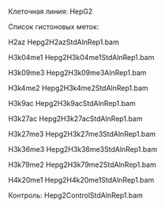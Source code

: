 Клеточная линия: HepG2

Список гистоновых меток:

H2az	Hepg2H2azStdAlnRep1.bam	

H3k04me1	Hepg2H3k04me1StdAlnRep1.bam	

H3k09me3	Hepg2H3k09me3AlnRep1.bam	

H3k4me2	Hepg2H3k4me2StdAlnRep1.bam	

H3k9ac	Hepg2H3k9acStdAlnRep1.bam	

H3k27ac	Hepg2H3k27acStdAlnRep1.bam	

H3k27me3	Hepg2H3k27me3StdAlnRep1.bam	

H3k36me3	Hepg2H3k36me3StdAlnRep1.bam	

H3k79me2	Hepg2H3k79me2StdAlnRep1.bam	

H4k20me1	Hepg2H4k20me1StdAlnRep1.bam	


Контроль: Hepg2ControlStdAlnRep1.bam
